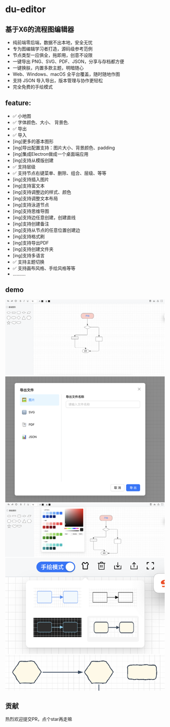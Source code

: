 # du-editor
## 基于X6的流程图编辑器
- 纯前端零后端，数据不出本地，安全无忧  
- 专为图编辑学习者打造，源码级参考范例  
- 节点类型一应俱全，拖即用，创意不设限  
- 一键导出 PNG、SVG、PDF、JSON，分享与存档都方便  
- 一键换肤，内置多款主题，明暗随心  
- Web、Windows、macOS 全平台覆盖，随时随地作图  
- 支持 JSON 导入导出，版本管理与协作更轻松
- 完全免费的手绘模式

## feature:
- ✅ 小地图
- ✅ 字体颜色、大小、 背景色. 
- ✅ 导出
- ✅ 导入
- [ing]更多的基本图形
- [ing]导出配置支持：图片大小、背景颜色、padding
- [ing]集成Electron做成一个桌面端应用
- [ing]支持从模版创建
- ✅ 支持层级
- ✅ 支持节点右键菜单、删除、组合、层级、等等
- [ing]支持插入图片
- [ing]支持富文本
- [ing]支持调整边的样式、颜色
- [ing]支持调整文本布局
- [ing]支持泳道节点
- [ing]支持思维导图
- [ing]支持边任意创建，创建直线
- [ing]支持创建备注
- [ing]支持从节点的任意位置创建边
- [ing]支持格式刷
- [ing]支持导出PDF
- [ing]支持创建文件夹
- [ing]支持多语言
- ✅ 支持主题切换
- ✅ 支持画布风格、手绘风格等等
- ..........

## demo
![demo1](./front-end/src/assets/images/demo1.png)
![demo2](./front-end/src/assets/images/demo2.png)
![demo3](./front-end/src/assets/images/demo3.png)
![demo5](./front-end/src/assets/images/demo5.png)
![demo6](./front-end/src/assets/images/demo6.png)

## 贡献
热烈欢迎提交PR，点个star再走嘛